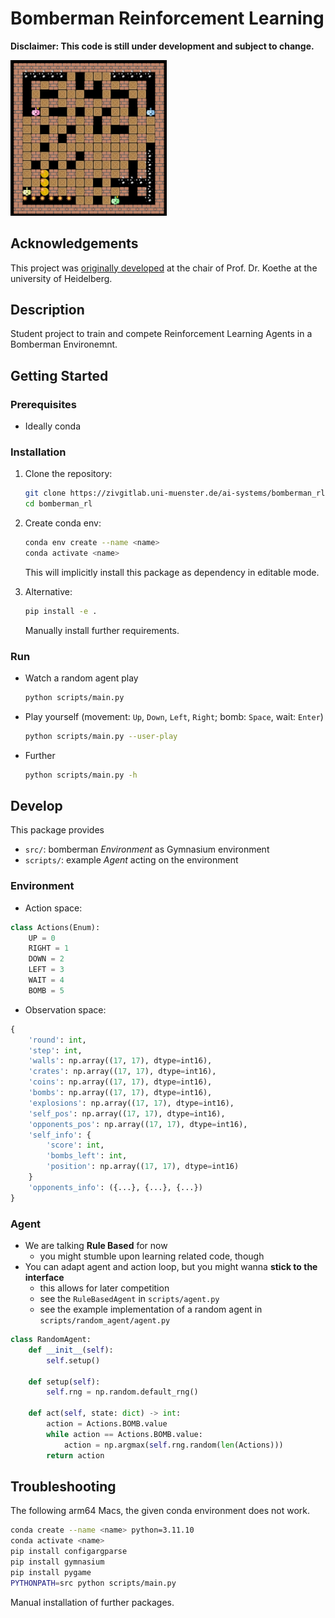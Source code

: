 # Bomberman Reinforcement Learning

**Disclaimer: This code is still under development and subject to change.**

<img src="./docs/resources/icon.png" alt="Bomberman" width="250"/>

## Acknowledgements

This project was [originally developed](https://github.com/ukoethe/bomberman_rl) at the chair of Prof. Dr. Koethe at the university of Heidelberg.

## Description

Student project to train and compete Reinforcement Learning Agents in a Bomberman Environemnt.

## Getting Started

### Prerequisites

- Ideally conda

### Installation

1. Clone the repository:
   ```bash
   git clone https://zivgitlab.uni-muenster.de/ai-systems/bomberman_rl.git
   cd bomberman_rl
   ```

2. Create conda env:
   ```bash
   conda env create --name <name>
   conda activate <name>
   ```
   This will implicitly install this package as dependency in editable mode.

3. Alternative:
   ```bash
   pip install -e .
   ```
   Manually install further requirements.

### Run
- Watch a random agent play
   ```bash
   python scripts/main.py
   ```
- Play yourself (movement: `Up`, `Down`, `Left`, `Right`; bomb: `Space`, wait: `Enter`)
   ```bash
   python scripts/main.py --user-play
   ```
- Further
    ```bash
   python scripts/main.py -h
   ```

## Develop
This package provides
- `src/`: bomberman *Environment* as Gymnasium environment
- `scripts/`: example *Agent* acting on the environment

### Environment
- Action space:
```python
class Actions(Enum):
    UP = 0
    RIGHT = 1
    DOWN = 2
    LEFT = 3
    WAIT = 4
    BOMB = 5
```
- Observation space:
```python
{
    'round': int,
    'step': int,
    'walls': np.array((17, 17), dtype=int16),
    'crates': np.array((17, 17), dtype=int16),
    'coins': np.array((17, 17), dtype=int16),
    'bombs': np.array((17, 17), dtype=int16),
    'explosions': np.array((17, 17), dtype=int16),
    'self_pos': np.array((17, 17), dtype=int16),
    'opponents_pos': np.array((17, 17), dtype=int16),
    'self_info': {
        'score': int,
        'bombs_left': int,
        'position': np.array((17, 17), dtype=int16)
    }
    'opponents_info': ({...}, {...}, {...})
}
```

### Agent
- We are talking **Rule Based** for now
    - you might stumble upon learning related code, though
- You can adapt agent and action loop, but you might wanna **stick to the interface**
    - this allows for later competition
    - see the `RuleBasedAgent` in `scripts/agent.py`
    - see the example implementation of a random agent in `scripts/random_agent/agent.py`

```python
class RandomAgent:
    def __init__(self):
        self.setup()

    def setup(self):
        self.rng = np.random.default_rng()

    def act(self, state: dict) -> int:
        action = Actions.BOMB.value
        while action == Actions.BOMB.value:
            action = np.argmax(self.rng.random(len(Actions)))
        return action
```

## Troubleshooting
The following  arm64 Macs, the given conda environment does not work.
```bash
conda create --name <name> python=3.11.10
conda activate <name>
pip install configargparse
pip install gymnasium
pip install pygame
PYTHONPATH=src python scripts/main.py
```
Manual installation of further packages.